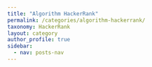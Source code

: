 ```yaml
---
title: "Algorithm HackerRank"
permalink: /categories/algorithm-hackerrank/
taxonomy: HackerRank
layout: category
author_profile: true
sidebar:
  - nav: posts-nav
---
```


